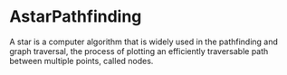 # AstarPathfinding
A star is a computer algorithm that is widely used in the pathfinding and graph traversal, the process of plotting an efficiently traversable path between multiple points, called nodes.
